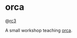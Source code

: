 # orca

@<a href="https://events.ccc.de/2020/09/04/rc3-remote-chaos-experience/">rc3</a>

A small workshop teaching <a href="http://100r.co/site/orca.html">orca</a>.